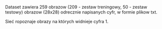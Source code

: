 Dataset zawiera 259 obrazow (209 - zestaw treningowy, 50 - zestaw testowy) obrazow (28x28) odrecznie napisanych cyfr, w formie plikow txt.

Sieć ropoznaje obrazy na których widnieje cyfra 1.

